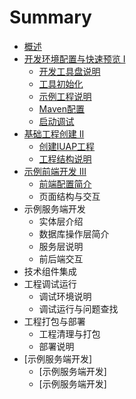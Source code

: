 # Summary

* [概述](README.md)
* [开发环境配置与快速预览 I](part1/README.md)
   * [开发工具盘说明](part1/writing.md)
   * [工具初始化](part1/gitbook.md)
   * [示例工程说明](part1/shiligongchengmd.md)
   * [Maven配置](part1/mavenpei_zhi.md)
   * [启动调试](part1/qi_dong_diao_shi.md)
* [基础工程创建 II](part2/README.md)
   * [创建IUAP工程](part2/chuang_jian_iuap_gong_cheng.md)
   * [工程结构说明](part2/gong_cheng_jie_gou_shuo_ming.md)
* [示例前端开发 III](shi_li_qian_duan_kai_fa_iii.md)
   * [前端配置简介](qian_duan_pei_zhi_jian_jie.md)
   * 页面结构与交互
* 示例服务端开发
   * 实体层介绍
   * 数据库操作层简介
   * 服务层说明
   * 前后端交互
* 技术组件集成
* 工程调试运行
   * 调试环境说明
   * 调试运行与问题查找
* 工程打包与部署
   * 工程清理与打包
   * 部署说明
* [示例服务端开发]
   * [示例服务端开发]
   * [示例服务端开发]

